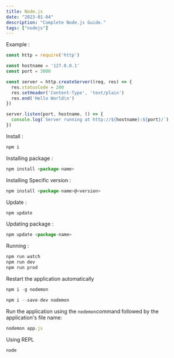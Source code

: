 ```yaml
---
title: Node.js
date: "2023-01-04"
description: "Complete Node.js Guide."
tags: ["nodejs"]
---
```


Example :

```jsx
const http = require('http')

const hostname = '127.0.0.1'
const port = 3000

const server = http.createServer((req, res) => {
  res.statusCode = 200
  res.setHeader('Content-Type', 'text/plain')
  res.end('Hello World\n')
})

server.listen(port, hostname, () => {
  console.log(`Server running at http://${hostname}:${port}/`)
})
```

Install :

```jsx
npm i
```

Installing package :

```jsx
npm install <package-name>
```

Installing Specific version :

```jsx
npm install <package-name>@<version>
```

Update :

```jsx
npm update
```

Updating package :

```jsx
npm update <package-name>
```

Running :

```jsx
npm run watch
npm run dev
npm run prod
```

Restart the application automatically

```jsx
npm i -g nodemon
```

```jsx
npm i --save-dev nodemon
```

Run the application using the `nodemon`command followed by the application's file name:

```jsx
nodemon app.js
```

Using REPL

```jsx
node
```
